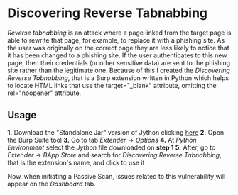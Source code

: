# Discovering Reverse Tabnabbing

*Reverse tabnabbing* is an attack where a page linked from the target page is able to rewrite that page, for example, to replace it with a phishing site. As the user was originally on the correct page they are less likely to notice that it has been changed to a phishing site. If the user authenticates to this new page, then their credentials (or other sensitive data) are sent to the phishing site rather than the legitimate one.
Because of this I created the *Discovering Reverse Tabnabbing*, that is a Burp extension written in Python which helps to locate HTML links that use the target="_blank" attribute, omitting the rel="noopener" attribute. 

## Usage
**1.** Download the "Standalone Jar" version of Jython clicking <a href="http://www.jython.org/downloads.html">here</a>
**2.** Open the Burp Suite tool
**3.**  Go to tab *Extender* -> *Options*
**4.** At *Python Environment* select the *Jython* file downloaded on **step 1**
**5.** After, go to *Extender* -> *BApp Store* and search for *Discovering Reverse Tabnabbing*, that is the extension's name, and click to use it

Now, when initiating a Passive Scan, issues related to this vulnerability will appear on the *Dashboard* tab.
